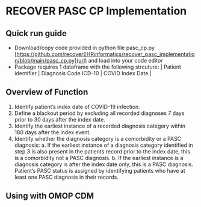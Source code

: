 # RECOVER PASC CP Implementation

## Quick run guide
- Download/copy code provided in python file pasc_cp.py [https://github.com/recoverEHRinformatics/recover_pasc_implementation/blob/main/pasc_cp.py](url) and load into your code editor
- Package requires 1 dataframe with the following strcuture:
| Patient identifier | Diagnosis Code ICD-10 | COVID Index Date |


## Overview of Function 
1.	Identify patient’s index date of COVID-19 infection. 
2.	Define a blackout period by excluding all recorded diagnoses 7 days prior to 30 days after the index date.
3.	Identify the earliest instance of a recorded diagnosis category within 180 days after the index event.
4.	Identify whether the diagnosis category is a comorbidity or a PASC diagnosis:
a.	If the earliest instance of a diagnosis category identified in step 3 is also present in the patients record prior to the index date, this is a comorbidity not a PASC diagnosis.
b.	If the earliest instance is a diagnosis category is after the index date only, this is a PASC diagnosis.
Patient’s PASC status is assigned by identifying patients who have at least one PASC diagnosis in their records.

## Using with OMOP CDM


